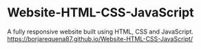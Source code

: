 # Website-HTML-CSS-JavaScript
A fully responsive website built using HTML, CSS and JavaScript.
https://borjarequena87.github.io/Website-HTML-CSS-JavaScript/
